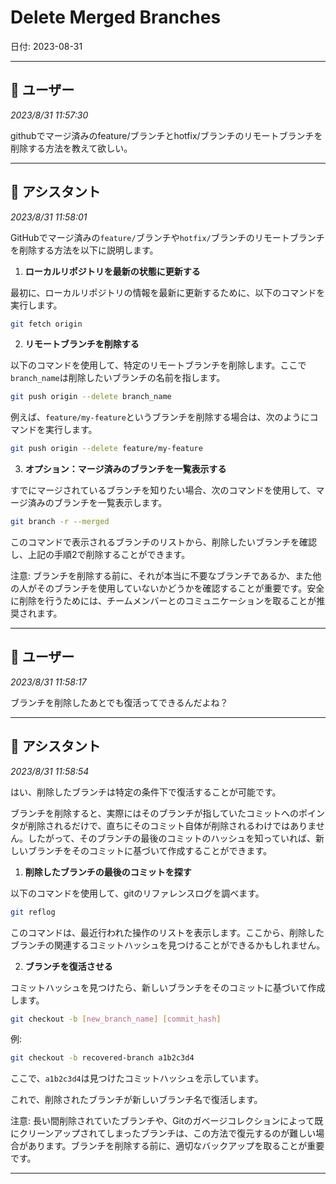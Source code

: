 # Delete Merged Branches

日付: 2023-08-31

---

## 👤 ユーザー
*2023/8/31 11:57:30*

githubでマージ済みのfeature/ブランチとhotfix/ブランチのリモートブランチを削除する方法を教えて欲しい。

---

## 🤖 アシスタント
*2023/8/31 11:58:01*

GitHubでマージ済みの`feature/`ブランチや`hotfix/`ブランチのリモートブランチを削除する方法を以下に説明します。

1. **ローカルリポジトリを最新の状態に更新する**

最初に、ローカルリポジトリの情報を最新に更新するために、以下のコマンドを実行します。

```bash
git fetch origin
```

2. **リモートブランチを削除する**

以下のコマンドを使用して、特定のリモートブランチを削除します。ここで`branch_name`は削除したいブランチの名前を指します。

```bash
git push origin --delete branch_name
```

例えば、`feature/my-feature`というブランチを削除する場合は、次のようにコマンドを実行します。

```bash
git push origin --delete feature/my-feature
```

3. **オプション：マージ済みのブランチを一覧表示する**

すでにマージされているブランチを知りたい場合、次のコマンドを使用して、マージ済みのブランチを一覧表示します。

```bash
git branch -r --merged
```

このコマンドで表示されるブランチのリストから、削除したいブランチを確認し、上記の手順2で削除することができます。

注意: ブランチを削除する前に、それが本当に不要なブランチであるか、また他の人がそのブランチを使用していないかどうかを確認することが重要です。安全に削除を行うためには、チームメンバーとのコミュニケーションを取ることが推奨されます。

---

## 👤 ユーザー
*2023/8/31 11:58:17*

ブランチを削除したあとでも復活ってできるんだよね？

---

## 🤖 アシスタント
*2023/8/31 11:58:54*

はい、削除したブランチは特定の条件下で復活することが可能です。

ブランチを削除すると、実際にはそのブランチが指していたコミットへのポインタが削除されるだけで、直ちにそのコミット自体が削除されるわけではありません。したがって、そのブランチの最後のコミットのハッシュを知っていれば、新しいブランチをそのコミットに基づいて作成することができます。

1. **削除したブランチの最後のコミットを探す**

以下のコマンドを使用して、gitのリファレンスログを調べます。

```bash
git reflog
```

このコマンドは、最近行われた操作のリストを表示します。ここから、削除したブランチの関連するコミットハッシュを見つけることができるかもしれません。

2. **ブランチを復活させる**

コミットハッシュを見つけたら、新しいブランチをそのコミットに基づいて作成します。

```bash
git checkout -b [new_branch_name] [commit_hash]
```

例:

```bash
git checkout -b recovered-branch a1b2c3d4
```

ここで、`a1b2c3d4`は見つけたコミットハッシュを示しています。

これで、削除されたブランチが新しいブランチ名で復活します。

注意: 長い間削除されていたブランチや、Gitのガベージコレクションによって既にクリーンアップされてしまったブランチは、この方法で復元するのが難しい場合があります。ブランチを削除する前に、適切なバックアップを取ることが重要です。

---
